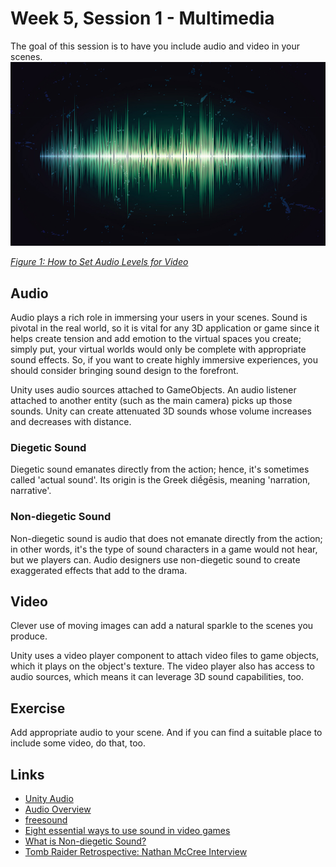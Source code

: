 # Week 5, Session 1 - Multimedia

The goal of this session is to have you include audio and video in your scenes.
![audio waveform](images/audio.jpg)

[_Figure 1: How to Set Audio Levels for Video_](https://www.premiumbeat.com/blog/how-to-set-audio-levels-for-video/)

## Audio

Audio plays a rich role in immersing your users in your scenes. Sound is pivotal in the real world, so it is vital for any 3D application or game since it helps create tension and add emotion to the virtual spaces you create; simply put, your virtual worlds would only be complete with appropriate sound effects. So, if you want to create highly immersive experiences, you should consider bringing sound design to the forefront.

Unity uses audio sources attached to GameObjects. An audio listener attached to another entity (such as the main camera) picks up those sounds. Unity can create attenuated 3D sounds whose volume increases and decreases with distance.

### Diegetic Sound

Diegetic sound emanates directly from the action; hence, it's sometimes called 'actual sound'. Its origin is the Greek diḗgēsis, meaning 'narration, narrative'.

### Non-diegetic Sound

Non-diegetic sound is audio that does not emanate directly from the action; in other words, it's the type of sound characters in a game would not hear, but we players can. Audio designers use non-diegetic sound to create exaggerated effects that add to the drama.

## Video

Clever use of moving images can add a natural sparkle to the scenes you produce.

Unity uses a video player component to attach video files to game objects, which it plays on the object's texture. The video player also has access to audio sources, which means it can leverage 3D sound capabilities, too.

## Exercise

Add appropriate audio to your scene. And if you can find a suitable place to include some video, do that, too.

## Links

+ [Unity Audio](https://docs.unity3d.com/Manual/Audio.html)
+ [Audio Overview](https://docs.unity3d.com/Manual/AudioOverview.html)
+ [freesound](https://freesound.org/)
+ [Eight essential ways to use sound in video games](https://www.gamesindustry.biz/eight-ways-to-use-sound-in-video-games)
+ [What is Non-diegetic Sound?](https://www.studiobinder.com/blog/what-is-non-diegetic-sound/)
+ [Tomb Raider Retrospective: Nathan McCree Interview](https://www.youtube.com/watch?v=AZOPXzgbw2s)
